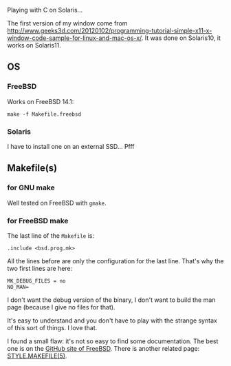 Playing with C on Solaris...

The first version of my window come from 
http://www.geeks3d.com/20120102/programming-tutorial-simple-x11-x-window-code-sample-for-linux-and-mac-os-x/. 
It was done on Solaris10, it works on Solaris11.

## OS

### FreeBSD
Works on FreeBSD 14.1:

```
make -f Makefile.freebsd
```

### Solaris
I have to install one on an external SSD... Pfff

## Makefile(s)

### for GNU make

Well tested on FreeBSD with `gmake`.

### for FreeBSD make

The last line of the `Makefile` is:

```
.include <bsd.prog.mk>
```

All the lines before are only the configuration for the last line. That's why the two first lines are here:

```
MK_DEBUG_FILES = no
NO_MAN=
```

I don't want the debug version of the binary, I don't want to build the man page (because I give no files for that). 

It's easy to understand and you don't have to play with the strange syntax of this sort of things. I love that.

I found a small flaw: it's not so easy to find some documentation. The best one is on the [GitHub site of FreeBSD](https://github.com/lattera/freebsd/blob/master/share/mk/bsd.README). There is another related page: [STYLE.MAKEFILE(5)](https://man.freebsd.org/cgi/man.cgi?query=style.Makefile).
